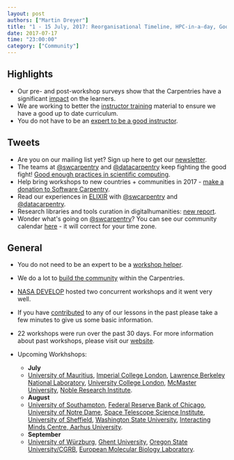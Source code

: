 ```yaml
---
layout: post
authors: ["Martin Dreyer"]
title: "1 - 15 July, 2017: Reorganisational Timeline, HPC-in-a-day, Good Enough Practices for Scientific Computing, Opensource Survey."
date: 2017-07-17
time: "23:00:00"
category: ["Community"]
---
```


## Highlights
*  Our pre- and post-workshop surveys show that the Carpentries have a significant [impact]({{site.baseurl}}/blog/2017/07/assess_report.html) on the learners.
*  We are working to better the [instructor training]({{site.baseurl}}/blog/2017/07/instructor-training-bonanza.html) material to ensure we have a good up to date curriculum.
*  You do not have to be an [expert to be a good instructor]({{site.baseurl}}/blog/2017/07/potsdam.html).

## Tweets
* Are you on our mailing list yet? Sign up here to get our [newsletter](https://software-carpentry.org/join/).
* The teams at [@swcarpentry](https://twitter.com/swcarpentry) and [@datacarpentry](https://twitter.com/datacarpentry) keep fighting the good fight! [Good enough practices in scientific computing](http://journals.plos.org/ploscompbiol/article?id=10.1371/journal.pcbi.1005510).
* Help bring workshops to new countries + communities in 2017 - [make a donation to Software Carpentry](https://www.flipcause.com/secure/donate/MjI2Mg==).
* Read our experiences in [ELIXIR](https://f1000research.com/articles/6-1040/v1) with [@swcarpentry](https://twitter.com/swcarpentry) and [@datacarpentry](https://twitter.com/datacarpentry).
* Research libraries and tools curation in digitalhumanities: [new report](http://www.rluk.ac.uk/news/rluk-report-the-role-of-research-libraries-in-the-creation-archiving-curation-and-preservation-of-tools-for-the-digital-humanities/). 
* Wonder what's going on [@swcarpentry](https://twitter.com/swcarpentry)? You can see our community calendar [here](https://software-carpentry.org/join/) - it will correct for your time zone.

## General
*  You do not need to be an expert to be a [workshop helper]({{site.baseurl}}/blog/2017/07/helper.html).
*  We do a lot to [build the community]({{site.baseurl}}/blog/2017/07/our-channels.html) within the Carpentries.
* [NASA DEVELOP]({{site.baseurl}}/blog/2017/07/NASA-2.html) hosted two concurrent workshops and it went very well. 
* If you have [contributed]({{site.baseurl}}/blog/2017/07/contributors.html) to any of our lessons in the past please take a few minutes to give us some basic information.


* 22 workshops were run over the past 30 days. For more information about past workshops, please visit our [website]({{site.baseurl}}/workshops/past/). 
* Upcoming Workhshops:
  * **July**
  *  [University of Mauritius](https://chpc-carpentry.github.io/2017-07-19-Mauritius/), [Imperial College London](https://mkuzak.github.io/2017-07-19-imperial/), [Lawrence Berkeley National Laboratory](https://antoniagogoglou.github.io/2017-07-20-lbnl/), [University College London](http://rits.github-pages.ucl.ac.uk/2017-07-25-UCL_software_carpentry/), [McMaster University](https://jcszamosi.github.io/2017-07-27-McMaster/), [Noble Research Institute](https://jhadwinosu.github.io/2017-07-31-noble-research/).
  * **August**
  * [University of Southampton](https://southampton-rsg.github.io/2017-08-01-southampton-swc/), [Federal Reserve Bank of Chicago](http://sarahlrstevens.info/2017-08-02-chicago-frb/), [University of Notre Dame](https://rrlove.github.io/2017-08-07-notredame/), [Space Telescope Science Institute](https://bpteague.github.io/2017-08-08-stsci/), [University of Sheffield](http://rse.shef.ac.uk/2017-08-16-sheffield/), [Washington State University](https://stephlabou.github.io/2017-08-16-wsu/), [Interacting Minds Centre, Aarhus University](https://danm0nster.github.io/2017-08-21-aarhus/). 
  * **September**
  * [University of Würzburg](https://swcarpentry-wuerzburg.github.io/2017-09-04-wuerzburg/), [Ghent University](https://marschmi.github.io/2017-09-14-gent-cmet/), [Oregon State University/CGRB](https://oneilsh.github.io/2017-09-14-osucgrb/), [European Molecular Biology Laboratory](https://tobyhodges.github.io/2017-10-17-heidelberg/).